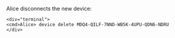 
Alice disconnects the new device:


~~~~
<div="terminal">
<cmd>Alice> device delete MDQ4-QILF-7NND-WB5K-4UPU-QDN6-NDRU
</div>
~~~~



